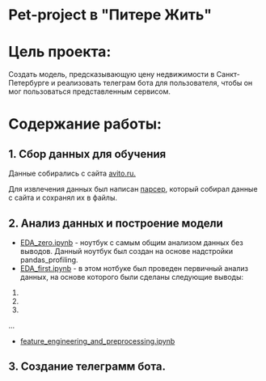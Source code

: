 # Pet-project в "Питере Жить"


# Цель проекта:

Создать модель, предсказывающую цену недвижимости в Санкт-Петербурге и реализовать телеграм бота для пользователя, чтобы он мог пользоваться представленным сервисом.

# Содержание работы:

## 1. Сбор данных для обучения

Данные собирались с сайта [avito.ru.](https://www.avito.ru/)

Для извлечения данных был написан [парсер](https://github.com/NeKonnnn/PetProject-price-real-estate-in-St.-Petersburg/blob/main/parser/avito_parser.py), который собирал данные с сайта и сохранял их в файлы.

## 2. Анализ данных и построение модели 

- [EDA_zero.ipynb](http://localhost:8888/notebooks/PetProject-price-real-estate-in-St.-Petersburg/notebooks/0.%20EDA_zero.ipynb) - ноутбук с самым общим анализом данных без выводов. Данный ноутбук был создан на основе надстройки pandas_profiling.
- [EDA_first.ipynb](http://localhost:8888/notebooks/PetProject-price-real-estate-in-St.-Petersburg/notebooks/1.%20EDA_first.ipynb) - в этом нотбуке был проведен первичный анализ данных, на основе которого были сделаны следующие выводы:
1. 
2.
3.
...
- [feature_engineering_and_preprocessing.ipynb]()

## 3. Создание телеграмм бота.





